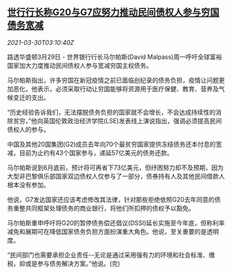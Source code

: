 <!--1617075062000-->
[世行行长称G20与G7应努力推动民间债权人参与穷国债务宽减](https://cn.reuters.com/article/wb-g20-g7-global-debt-relief-0330-idCNKBS2BM085)
------

<div><i>2021-03-30T03:10:40Z</i></div><p>路透华盛顿3月29日 - 世界银行行长马尔帕斯(David Malpass)周一呼吁全球富裕国家加大力度推动民间债权人参与宽减穷国主权债务。</p><p>马尔帕斯指出，许多穷国在新冠疫情之前已面临创纪录的债务负担，疫情让问题更加恶化，他表示，必须采取行动让穷国能够将资源用于医疗保健、教育、营养及气候变迁的支出。</p><p>“历史经验告诉我们，无法摆脱债务负担的国家就不会增长，不会达成持续性的消除贫穷，”他向英国伦敦政治经济学院(LSE)发表线上演说指出，强调必须提高民间债权人的参与。</p><p>中国及其他20国集团(G2)成员去年向70个最贫穷国家提供冻结债务还本付息的宽减，目前为止约有43个国家参与，递延57亿美元的债务还款。</p><p>马尔帕斯说到6月底前，预计将可再省下73亿美元，但纾困努力却不及预期，因为大型非巴黎俱乐部国家双边债权人仅参与了一部分，债券持有人及其他民间借款人根本没有参加。</p><p>他说，G7发达国家还应该考虑修改其法律，针对那些拒绝依照G20去年同意的债务重整共同框架处理债务的商业银行，将他们所扣押的债权予以豁免。</p><p>马尔帕斯重申呼吁将G20的暂停债务偿还倡议(DSSI)延长实施至今年底，但称利率减免和展期可在降低国家债务负担方面扮演重大角色。他说，至关重要的是透明度。</p><p>“民间部门也需要承担企业责任--无论是通过采用强有力的环境和社会标准、缴税，抑或是参与债务解决方案。”他说。(完)</p>
